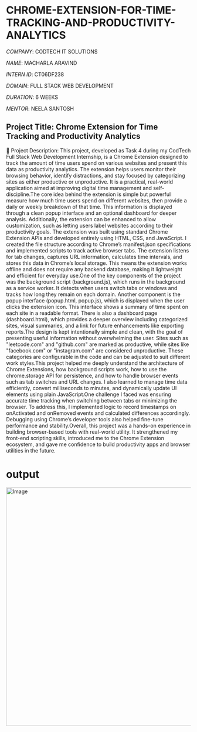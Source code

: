 # CHROME-EXTENSION-FOR-TIME-TRACKING-AND-PRODUCTIVITY-ANALYTICS

*COMPANY*: CODTECH IT SOLUTIONS

*NAME*: MACHARLA ARAVIND

*INTERN ID*: CT06DF238

*DOMAIN*: FULL STACK WEB DEVELOPMENT

*DURATION*: 6 WEEKS

*MENTOR*: NEELA SANTOSH

## Project Title: Chrome Extension for Time Tracking and Productivity Analytics
📝 Project Description:
This project, developed as Task 4 during my CodTech Full Stack Web Development Internship, is a Chrome Extension designed to track the amount of time users spend on various websites and present this data as productivity analytics. The extension helps users monitor their browsing behavior, identify distractions, and stay focused by categorizing sites as either productive or unproductive. It is a practical, real-world application aimed at improving digital time management and self-discipline.The core idea behind the extension is simple but powerful measure how much time users spend on different websites, then provide a daily or weekly breakdown of that time. This information is displayed through a clean popup interface and an optional dashboard for deeper analysis. Additionally, the extension can be enhanced to allow customization, such as letting users label websites according to their productivity goals.
The extension was built using standard Chrome Extension APIs and developed entirely using HTML, CSS, and JavaScript. I created the file structure according to Chrome’s manifest.json specifications and implemented scripts to track active browser tabs. The extension listens for tab changes, captures URL information, calculates time intervals, and stores this data in Chrome’s local storage. This means the extension works offline and does not require any backend database, making it lightweight and efficient for everyday use.One of the key components of the project was the background script (background.js), which runs in the background as a service worker. It detects when users switch tabs or windows and tracks how long they remain on each domain. Another component is the popup interface (popup.html, popup.js), which is displayed when the user clicks the extension icon. This interface shows a summary of time spent on each site in a readable format. There is also a dashboard page (dashboard.html), which provides a deeper overview including categorized sites, visual summaries, and a link for future enhancements like exporting reports.The design is kept intentionally simple and clean, with the goal of presenting useful information without overwhelming the user. Sites such as "leetcode.com" and "github.com" are marked as productive, while sites like "facebook.com" or "instagram.com" are considered unproductive. These categories are configurable in the code and can be adjusted to suit different work styles.This project helped me deeply understand the architecture of Chrome Extensions, how background scripts work, how to use the chrome.storage API for persistence, and how to handle browser events such as tab switches and URL changes. I also learned to manage time data efficiently, convert milliseconds to minutes, and dynamically update UI elements using plain JavaScript.One challenge I faced was ensuring accurate time tracking when switching between tabs or minimizing the browser. To address this, I implemented logic to record timestamps on onActivated and onRemoved events and calculated differences accordingly. Debugging using Chrome’s developer tools also helped fine-tune performance and stability.Overall, this project was a hands-on experience in building browser-based tools with real-world utility. It strengthened my front-end scripting skills, introduced me to the Chrome Extension ecosystem, and gave me confidence to build productivity apps and browser utilities in the future.

# output
<img width="780" height="648" alt="Image" src="https://github.com/user-attachments/assets/4ff5cefb-20b5-4c43-993e-e3abe3a7aff5" />

<!-- Uploading "401670870-5bb15da0-0825-4636-aeed-1a56f3877b54.mp4"... -->
